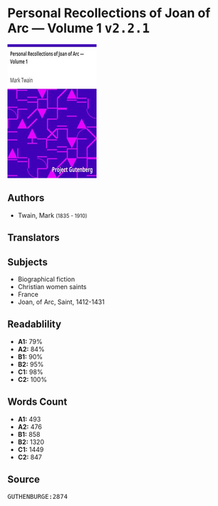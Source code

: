 # Personal Recollections of Joan of Arc — Volume 1 <kbd>v2.2.1</kbd>

![](./cover.medium.jpg "")

## Authors


 - Twain, Mark <small>(1835 - 1910)</small>

## Translators



## Subjects


 - Biographical fiction
 - Christian women saints
 - France
 - Joan, of Arc, Saint, 1412-1431

## Readablility


 - **A1:** 79%
 - **A2:** 84%
 - **B1:** 90%
 - **B2:** 95%
 - **C1:** 98%
 - **C2:** 100%

## Words Count


 - **A1:** 493
 - **A2:** 476
 - **B1:** 858
 - **B2:** 1320
 - **C1:** 1449
 - **C2:** 847

## Source


<kbd>GUTHENBURGE:2874</kbd>
